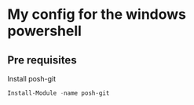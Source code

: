 # My config for the windows powershell

## Pre requisites

Install posh-git

```powershell
Install-Module -name posh-git
```
